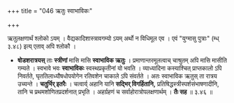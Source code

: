 +++
title = "046 ऋतुः स्वाभाविकः"

+++


ऋतुलक्षणार्थं श्लोको ऽयम् । वैद्यकादिशास्त्रावगम्यो ऽयम् अर्थो न विधिमूल एव । एवं "युग्मासु पुत्राः" (म्ध् ३.४८) इत्य् एताव् अपि श्लोकौ । 

- **षोडशरात्रयस्** ताः **स्त्रीणां** मासि मासि **स्वाभाविक ऋतुः** । प्रमाणान्तरमूलत्वाच् चाश्रुतम् अपि मासि मासीति गम्यते । स्वभावे भवः **स्वाभाविकः** स्वस्थप्रकृतीनां यो भवति । व्याध्यादिना कस्याश्चित् प्राप्तकालो ऽपि निवर्तते, घृततिलाध्यौषधोपयोगेन रतिवशेन चाकाले ऽपि संवर्तते । अतः स्वाभाविक ऋतुस् ता रात्रय उच्यन्ते । **चतुर्भिर् इतरैः** । चत्वार्य् अहानि यानि **सद्भिर् विगर्हितानि,** प्रतिषिद्धस्त्रीस्पर्शसंभाषणादीनि, तानि च प्रथमशोणितप्रदर्शनात् प्रभृति । अहर्ग्रहणं च सर्वाहोरात्रोपलक्षणार्थम् । **तैः सह** ॥ ३.४६ ॥